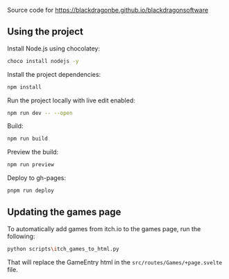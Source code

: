 Source code for https://blackdragonbe.github.io/blackdragonsoftware

## Using the project

Install Node.js using chocolatey:

```bash
choco install nodejs -y
```

Install the project dependencies:

```bash
npm install
```

Run the project locally with live edit enabled:

```bash
npm run dev -- --open
```

Build:

```bash
npm run build
```

Preview the build:

```bash
npm run preview
```

Deploy to gh-pages:

```bash
pnpm run deploy
```

## Updating the games page

To automatically add games from itch.io to the games page, run the following:

```bash
python scripts\itch_games_to_html.py
```

That will replace the GameEntry html in the `src/routes/Games/+page.svelte` file.